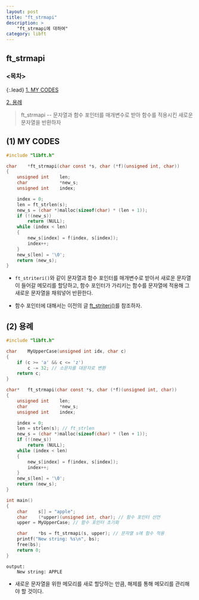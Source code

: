 ```yaml
---
layout: post
title: "ft_strmapi"
description: >
    "ft_strmapi에 대하여"
category: libft
---
```


## ft_strmapi

### <목차>
{:.lead}
[1. MY CODES](#1-my-codes)

[2. 용례](#2-용례)

> ft_strmapi -- 문자열과 함수 포인터를 매개변수로 받아 함수를 적용시킨 새로운 문자열을 반환하자 

## (1) MY CODES
~~~c
#include "libft.h"

char	*ft_strmapi(char const *s, char (*f)(unsigned int, char))
{
	unsigned int	len;
	char			*new_s;
	unsigned int	index;

	index = 0;
	len = ft_strlen(s);
	new_s = (char *)malloc(sizeof(char) * (len + 1));
	if (!(new_s))
		return (NULL);
	while (index < len)
	{
		new_s[index] = f(index, s[index]);
		index++;
	}
	new_s[len] = '\0';
	return (new_s);
}
~~~
- `ft_striteri()`와 같이 문자열과 함수 포인터를 매개변수로 받아서 새로운 문자열이 들어갈 메모리를 할당하고, 함수 포인터가 가리키는 함수를 문자열에 적용해 그 새로운 문자열을 채워넣어 반환한다.

- 함수 포인터에 대해서는 이전의 글 [ft_striteri()](https://espebaum.github.io/libft/2023-10-05-ft-striteri/)를 참조하자.

## (2) 용례
~~~c
#include "libft.h"

char	MyUpperCase(unsigned int idx, char c) 
{
    if (c >= 'a' && c <= 'z') 
        c -= 32; // 소문자를 대문자로 변환
	return c;
}

char*	ft_strmapi(char const *s, char (*f)(unsigned int, char))
{
	unsigned int	len;
	char			*new_s;
	unsigned int	index;

	index = 0;
	len = strlen(s); // ft_strlen
	new_s = (char *)malloc(sizeof(char) * (len + 1));
	if (!(new_s))
		return (NULL);
	while (index < len)
	{
		new_s[index] = f(index, s[index]);
		index++;
	}
	new_s[len] = '\0';
	return (new_s);
}

int main()
{
	char	s[] = "apple";
	char	(*upper)(unsigned int, char); // 함수 포인터 선언
	upper = MyUpperCase; // 함수 포인터 초기화

	char	*bs = ft_strmapi(s, upper); // 문자열 s에 함수 적용
	printf("New string: %s\n", bs);
	free(bs);
	return 0;
}
~~~
~~~plain
output:
	New string: APPLE
~~~

- 새로운 문자열을 위한 메모리를 새로 할당하는 만큼, 해제를 통해 메모리를 관리해야 할 것이다.